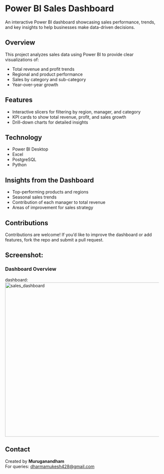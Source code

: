 # Power BI Sales Dashboard  

An interactive Power BI dashboard showcasing sales performance, trends, and key insights to help businesses make data-driven decisions.  

## Overview  
This project analyzes sales data using Power BI to provide clear visualizations of:  
- Total revenue and profit trends  
- Regional and product performance  
- Sales by category and sub-category  
- Year-over-year growth  

## Features  
- Interactive slicers for filtering by region, manager, and category  
- KPI cards to show total revenue, profit, and sales growth  
- Drill-down charts for detailed insights  

## Technology  
- Power BI Desktop  
- Excel  
- PostgreSQL  
- Python  

## Insights from the Dashboard  
- Top-performing products and regions  
- Seasonal sales trends  
- Contribution of each manager to total revenue  
- Areas of improvement for sales strategy  

## Contributions  
Contributions are welcome! If you’d like to improve the dashboard or add features, fork the repo and submit a pull request.  

## Screenshot:
### Dashboard Overview
dashboard: <img width="919" height="505" alt="sales_dashboard" src="https://github.com/user-attachments/assets/d6e3ed7e-f13e-4cd4-bd99-f3e822e9c51d" />

## Contact  
Created by **Muruganandham**  
For queries: dharmamukesh428@gmail.com  

